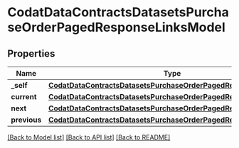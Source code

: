 # CodatDataContractsDatasetsPurchaseOrderPagedResponseLinksModel


## Properties
Name | Type | Description | Notes
------------ | ------------- | ------------- | -------------
**_self** | [**CodatDataContractsDatasetsPurchaseOrderPagedResponseHrefModel**](CodatDataContractsDatasetsPurchaseOrderPagedResponseHrefModel.md) |  | [optional] 
**current** | [**CodatDataContractsDatasetsPurchaseOrderPagedResponseHrefModel**](CodatDataContractsDatasetsPurchaseOrderPagedResponseHrefModel.md) |  | [optional] 
**next** | [**CodatDataContractsDatasetsPurchaseOrderPagedResponseHrefModel**](CodatDataContractsDatasetsPurchaseOrderPagedResponseHrefModel.md) |  | [optional] 
**previous** | [**CodatDataContractsDatasetsPurchaseOrderPagedResponseHrefModel**](CodatDataContractsDatasetsPurchaseOrderPagedResponseHrefModel.md) |  | [optional] 

[[Back to Model list]](../README.md#documentation-for-models) [[Back to API list]](../README.md#documentation-for-api-endpoints) [[Back to README]](../README.md)



